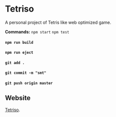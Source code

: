 # Tetriso

A personal project of Tetris like web optimized game.

**Commands:**
`npm start`
`npm test`
#### `npm run build`
#### `npm run eject`

#### `git add .`
#### `git commit -m "smt"`
#### `git push origin master`

## Website

[Tetriso](https://kire27.github.io/tetriso/).
